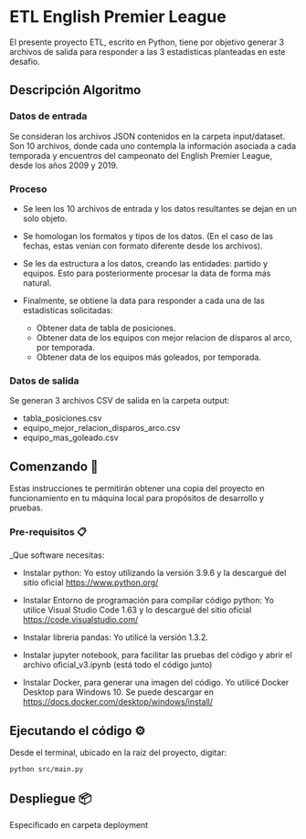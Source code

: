 # ETL English Premier League

El presente proyecto ETL, escrito en Python, tiene por objetivo generar 3 archivos de salida para responder a las 3 estadisticas planteadas en este desafio.

## Descripción Algoritmo

### Datos de entrada

Se consideran los archivos JSON contenidos en la carpeta input/dataset. Son 10 archivos, donde cada uno contempla la información asociada a cada temporada y encuentros del
campeonato del English Premier League, desde los años 2009 y 2019.

### Proceso

- Se leen los 10 archivos de entrada y los datos resultantes se dejan en un solo objeto.
- Se homologan los formatos y tipos de los datos. (En el caso de las fechas, estas venian con formato diferente desde los archivos).
- Se les da estructura a los datos, creando las entidades: partido y equipos. Esto para posteriormente procesar la data de forma más natural.
- Finalmente, se obtiene la data para responder a cada una de las estadisticas solicitadas:

    - Obtener data de tabla de posiciones.
    - Obtener data de los equipos con mejor relacion de disparos al arco, por temporada.
    - Obtener data de los equipos más goleados, por temporada.

### Datos de salida

Se generan 3 archivos CSV de salida en la carpeta output:

- tabla_posiciones.csv
- equipo_mejor_relacion_disparos_arco.csv
- equipo_mas_goleado.csv

## Comenzando 🚀

Estas instrucciones te permitirán obtener una copia del proyecto en funcionamiento en tu máquina local para propósitos de desarrollo y pruebas.

### Pre-requisitos 📋

_Que software necesitas:

- Instalar python: Yo estoy utilizando la versión 3.9.6 y la descargué del sitio oficial https://www.python.org/

- Instalar Entorno de programación para compilar código python: Yo utilice Visual Studio Code 1.63 y lo descargué del sitio oficial https://code.visualstudio.com/

- Instalar libreria pandas: Yo utilicé la versión 1.3.2.

- Instalar jupyter notebook, para facilitar las pruebas del código y abrir el archivo oficial_v3.ipynb (está todo el código junto)

- Instalar Docker, para generar una imagen del código. Yo utilicé Docker Desktop para Windows 10. Se puede descargar en https://docs.docker.com/desktop/windows/install/

## Ejecutando el código ⚙️

Desde el terminal, ubicado en la raiz del proyecto, digitar:

```
python src/main.py
```

## Despliegue 📦

Especificado en carpeta deployment

